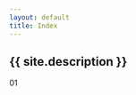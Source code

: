 ```yaml
---
layout: default
title: Index
---
```


  <article class="post index" role="article">
  <h1 class="post-title">{{ site.description }}</h1>
  </article>

01